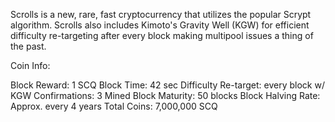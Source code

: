 Scrolls is a new, rare, fast cryptocurrency that utilizes the popular Scrypt algorithm.
Scrolls also includes Kimoto's Gravity Well (KGW) for efficient difficulty re-targeting after every block making multipool issues a thing of the past.

Coin Info:

Block Reward: 1 SCQ
Block Time: 42 sec
Difficulty Re-target: every block w/ KGW
Confirmations: 3
Mined Block Maturity: 50 blocks
Block Halving Rate: Approx. every 4 years
Total Coins: 7,000,000 SCQ
